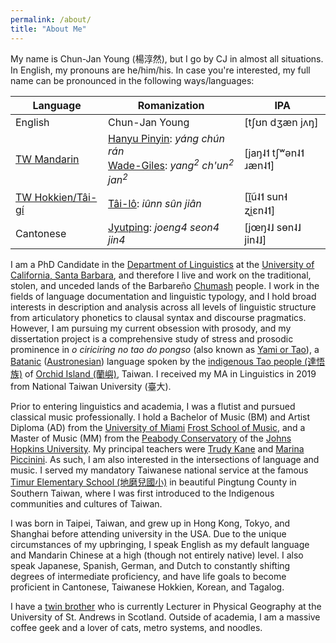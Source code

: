 ```yaml
---
permalink: /about/
title: "About Me"
---
```


My name is Chun-Jan Young (楊淳然), but I go by CJ in almost all situations. In English, my pronouns are he/him/his. In case you're interested, my full name can be pronounced in the following ways/languages:

| Language | Romanization | IPA |
| -------- | ------------ | --- |
| English | Chun-Jan Young | \[tʃʊn dʒæn jʌŋ] |
| [TW Mandarin](https://en.wikipedia.org/wiki/Taiwanese_Mandarin) | [Hanyu Pinyin](https://en.wikipedia.org/wiki/Pinyin): *yáng chún rán*<br>[Wade-Giles](https://en.wikipedia.org/wiki/Wade%E2%80%93Giles): *yang<sup>2</sup> ch'un<sup>2</sup> jan<sup>2</sup>* | \[jaŋ˨˦ tʃʷən˨˦ ɹæn˨˦] |
| [TW Hokkien/Tâi-gí](https://en.wikipedia.org/wiki/Taiwanese_Hokkien) | [Tâi-lô](https://en.wikipedia.org/wiki/T%C3%A2i-u%C3%A2n_L%C3%B4-m%C3%A1-j%C4%AB_Phing-im_Hong-%C3%A0n): *iûnn sûn jiân* | \[ĩ̯ũ˨˦ sun˧ ʐi̯ɛn˨˦] |
| Cantonese | [Jyutping](https://en.wikipedia.org/wiki/Jyutping): *joeng4 seon4 jin4* | \[jœŋ˨˩ sɵn˨˩ jin˨˩] |

I am a PhD Candidate in the [Department of Linguistics](https://linguistics.ucsb.edu/) at the [University of California, Santa Barbara](https://www.ucsb.edu/), and therefore I live and work on the traditional, stolen, and unceded lands of the Barbareño [Chumash](https://en.wikipedia.org/wiki/Chumash_people) people. I work in the fields of language documentation and linguistic typology, and I hold broad interests in description and analysis across all levels of linguistic structure from articulatory phonetics to clausal syntax and discourse pragmatics. However, I am pursuing my current obsession with prosody, and my dissertation project is a comprehensive study of stress and prosodic prominence in *o ciriciring no tao do pongso* (also known as [Yami or Tao](https://en.wikipedia.org/wiki/Yami_language)), a [Batanic](https://en.wikipedia.org/wiki/Batanic_languages) ([Austronesian](https://en.wikipedia.org/wiki/Austronesian_languages)) language spoken by the [indigenous Tao people (達悟族)](https://en.wikipedia.org/wiki/Tao_people) of [Orchid Island (蘭嶼)](https://en.wikipedia.org/wiki/Orchid_Island), Taiwan. I received my MA in Linguistics in 2019 from National Taiwan University (臺大).

Prior to entering linguistics and academia, I was a flutist and pursued classical music professionally. I hold a Bachelor of Music (BM) and Artist Diploma (AD) from the [University of Miami](https://welcome.miami.edu/) [Frost School of Music](https://www.frost.miami.edu/), and a Master of Music (MM) from the [Peabody Conservatory](https://peabody.jhu.edu/) of the [Johns Hopkins University](https://jhu.edu/). My principal teachers were [Trudy Kane](https://www.yamaha.com/artists/trudykane.html) and [Marina Piccinini](https://www.marinapiccinini.com/). As such, I am also interested in the intersections of language and music. I served my mandatory Taiwanese national service at the famous [Timur Elementary School (地磨兒國小)](https://www.sdps.ptc.edu.tw/nss/p/index) in beautiful Pingtung County in Southern Taiwan, where I was first introduced to the Indigenous communities and cultures of Taiwan.

I was born in Taipei, Taiwan, and grew up in Hong Kong, Tokyo, and Shanghai before attending university in the USA. Due to the unique circumstances of my upbringing, I speak English as my default language and Mandarin Chinese at a high (though not entirely native) level. I also speak Japanese, Spanish, German, and Dutch to constantly shifting degrees of intermediate proficiency, and have life goals to become proficient in Cantonese, Taiwanese Hokkien, Korean, and Tagalog.

I have a [twin brother](https://www.st-andrews.ac.uk/geography-sustainable-development/people/tjy1/) who is currently Lecturer in Physical Geography at the University of St. Andrews in Scotland. Outside of academia, I am a massive coffee geek and a lover of cats, metro systems, and noodles.
